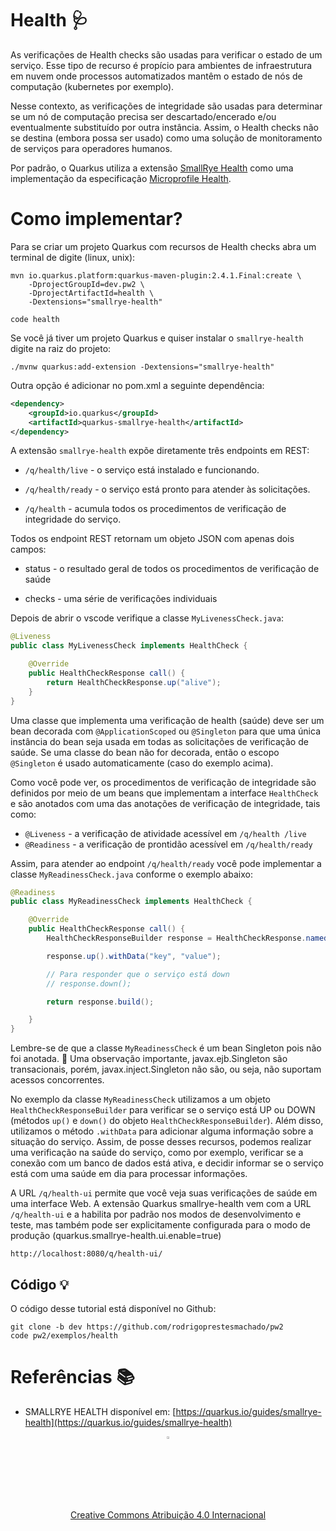 # Health 🩺

As verificações de Health checks são usadas para verificar o estado de um serviço. Esse tipo de recurso é propício para ambientes de infraestrutura em nuvem onde processos automatizados mantêm o estado de nós de computação (kubernetes por exemplo).

Nesse contexto, as verificações de integridade são usadas para determinar se um nó de computação precisa ser descartado/encerado e/ou eventualmente substituído por outra instância. Assim, o Health checks não se destina (embora possa ser usado) como uma solução de monitoramento de serviços para operadores humanos.

Por padrão, o Quarkus utiliza a extensão [SmallRye Health](https://github.com/smallrye/smallrye-health/) como uma implementação da especificação [Microprofile Health](https://github.com/eclipse/microprofile-health).

# Como implementar?

Para se criar um projeto Quarkus com recursos de Health checks abra um terminal de digite (linux, unix):

    mvn io.quarkus.platform:quarkus-maven-plugin:2.4.1.Final:create \
        -DprojectGroupId=dev.pw2 \
        -DprojectArtifactId=health \
        -Dextensions="smallrye-health"

    code health

Se você já tiver um projeto Quarkus e quiser instalar o `smallrye-health` digite na raiz do projeto:

    ./mvnw quarkus:add-extension -Dextensions="smallrye-health"

Outra opção é adicionar no pom.xml a seguinte dependência:

```xml
<dependency>
    <groupId>io.quarkus</groupId>
    <artifactId>quarkus-smallrye-health</artifactId>
</dependency>
```

A extensão `smallrye-health` expõe diretamente três endpoints em REST:

* `/q/health/live` - o serviço está instalado e funcionando.

* `/q/health/ready` - o serviço está pronto para atender às solicitações.

* `/q/health` - acumula todos os procedimentos de verificação de integridade do serviço.

Todos os endpoint REST retornam um objeto JSON com apenas dois campos:

* status - o resultado geral de todos os procedimentos de verificação de saúde

* checks - uma série de verificações individuais

Depois de abrir o vscode verifique a classe `MyLivenessCheck.java`:

```java
@Liveness
public class MyLivenessCheck implements HealthCheck {

    @Override
    public HealthCheckResponse call() {
        return HealthCheckResponse.up("alive");
    }
}
```

Uma classe que implementa uma verificação de health (saúde) deve ser um bean decorada com `@ApplicationScoped` ou `@Singleton` para que uma única instância do bean seja usada em todas as solicitações de verificação de saúde. Se uma classe do bean não for decorada, então o escopo `@Singleton` é usado automaticamente (caso do exemplo acima).

Como você pode ver, os procedimentos de verificação de integridade são definidos por meio de um beans que implementam a interface `HealthCheck` e são anotados com uma das anotações de verificação de integridade, tais como:

* `@Liveness` - a verificação de atividade acessível em `/q/health /live`
* `@Readiness` - a verificação de prontidão acessível em `/q/health/ready`

Assim, para atender ao endpoint `/q/health/ready` você pode implementar a classe `MyReadinessCheck.java` conforme o exemplo abaixo:

```java
@Readiness
public class MyReadinessCheck implements HealthCheck {

    @Override
    public HealthCheckResponse call() {
        HealthCheckResponseBuilder response = HealthCheckResponse.named("Database connection health check");

        response.up().withData("key", "value");

        // Para responder que o serviço está down
        // response.down();

        return response.build();

    }
}
```

Lembre-se de que a classe `MyReadinessCheck` é um bean Singleton pois não foi anotada. 🚨 Uma observação importante, javax.ejb.Singleton são transacionais, porém, javax.inject.Singleton não são, ou seja, não suportam acessos concorrentes.

No exemplo da classe `MyReadinessCheck` utilizamos a um objeto `HealthCheckResponseBuilder` para verificar se o serviço está UP ou DOWN (métodos `up()` e `down()` do objeto `HealthCheckResponseBuilder`). Além disso, utilizamos o método `.withData` para adicionar alguma informação sobre a situação do serviço. Assim, de posse desses recursos, podemos realizar uma verificação na saúde do serviço, como por exemplo, verificar se a conexão com um banco de dados está ativa, e decidir informar se o serviço está com uma saúde em dia para processar informações.

A URL `/q/health-ui` permite que você veja suas verificações de saúde em uma interface Web. A extensão Quarkus smallrye-health vem com a URL `/q/health-ui` e a habilita por padrão nos modos de desenvolvimento e teste, mas também pode ser explicitamente configurada para o modo de produção (quarkus.smallrye-health.ui.enable=true)

    http://localhost:8080/q/health-ui/

## Código 💡

O código desse tutorial está disponível no Github:

    git clone -b dev https://github.com/rodrigoprestesmachado/pw2
    code pw2/exemplos/health

# Referências 📚

* SMALLRYE HEALTH disponível em: [https://quarkus.io/guides/smallrye-health](https://quarkus.io/guides/smallrye-health)

<center>
<a href="https://rpmhub.dev" target="blanck"><img src="../../imgs/logo.png" alt="Rodrigo Prestes Machado" width="3%" height="3%" border=0 style="border:0; text-decoration:none; outline:none"></a><br/>
<a rel="license" href="http://creativecommons.org/licenses/by/4.0/">Creative Commons Atribuição 4.0 Internacional</a>
</center>